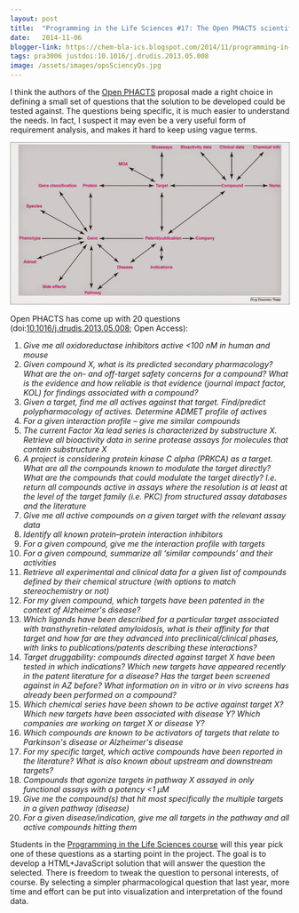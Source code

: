 ```yaml
---
layout: post
title:  "Programming in the Life Sciences #17: The Open PHACTS scientific questions"
date:   2014-11-06
blogger-link: https://chem-bla-ics.blogspot.com/2014/11/programming-in-life-sciences-17-open.html
tags: pra3006 justdoi:10.1016/j.drudis.2013.05.008
image: /assets/images/opsSciencyQs.jpg
---
```


I think the authors of the [Open PHACTS](http://www.openphacts.org/) proposal made a right choice
in defining a small set of questions that the solution to be developed could be tested against.
The questions being specific, it is much easier to understand the needs. In fact, I suspect it may
even be a very useful form of requirement analysis, and makes it hard to keep using vague terms.

![](/assets/images/opsSciencyQs.jpg)

Open PHACTS has come up with 20 questions (doi:[10.1016/j.drudis.2013.05.008](https://doi.org/10.1016/j.drudis.2013.05.008);
Open Access):

1. *Give me all oxidoreductase inhibitors active <100 nM in human and mouse*
2. *Given compound X, what is its predicted secondary pharmacology? What are the on- and off-target safety concerns for a compound? What is the evidence and how reliable is that evidence (journal impact factor, KOL) for findings associated with a compound?*
3. *Given a target, find me all actives against that target. Find/predict polypharmacology of actives. Determine ADMET profile of actives*
4. *For a given interaction profile – give me similar compounds*
5. *The current Factor Xa lead series is characterized by substructure X. Retrieve all bioactivity data in serine protease assays for molecules that contain substructure X*
6. *A project is considering protein kinase C alpha (PRKCA) as a target. What are all the compounds known to modulate the target directly? What are the compounds that could modulate the target directly? I.e. return all compounds active in assays where the resolution is at least at the level of the target family (i.e. PKC) from structured assay databases and the literature*
7. *Give me all active compounds on a given target with the relevant assay data*
8. *Identify all known protein–protein interaction inhibitors*
9. *For a given compound, give me the interaction profile with targets*
10. *For a given compound, summarize all ‘similar compounds’ and their activities*
11. *Retrieve all experimental and clinical data for a given list of compounds defined by their chemical structure (with options to match stereochemistry or not)*
12. *For my given compound, which targets have been patented in the context of Alzheimer's disease?*
13. *Which ligands have been described for a particular target associated with transthyretin-related amyloidosis, what is their affinity for that target and how far are they advanced into preclinical/clinical phases, with links to publications/patents describing these interactions?*
14. *Target druggability: compounds directed against target X have been tested in which indications? Which new targets have appeared recently in the patent literature for a disease? Has the target been screened against in AZ before? What information on in vitro or in vivo screens has already been performed on a compound?*
15. *Which chemical series have been shown to be active against target X? Which new targets have been associated with disease Y? Which companies are working on target X or disease Y?*
16. *Which compounds are known to be activators of targets that relate to Parkinson's disease or Alzheimer's disease*
17. *For my specific target, which active compounds have been reported in the literature? What is also known about upstream and downstream targets?*
18. *Compounds that agonize targets in pathway X assayed in only functional assays with a potency <1 μM*
19. *Give me the compound(s) that hit most specifically the multiple targets in a given pathway (disease)*
20. *For a given disease/indication, give me all targets in the pathway and all active compounds hitting them*

Students in the [Programming in the Life Sciences course](http://chem-bla-ics.blogspot.nl/search/label/%23mscpils)
will this year pick one of these questions as a starting point in the project. The goal is to develop
a HTML+JavaScript solution that will answer the question the selected. There is freedom to tweak the
question to personal interests, of course. By selecting a simpler pharmacological question that last
year, more time and effort can be put into visualization and interpretation of the found data.

